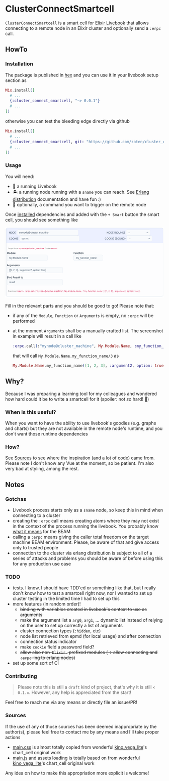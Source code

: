 # ClusterConnectSmartcell

`ClusterConnectSmartcell` is a smart cell for [Elixir Livebook](https://livebook.dev) that allows
connecting to a remote node in an Elixir cluster and optionally send a `:erpc` call.

## HowTo

### Installation

The package is published in [hex](https://hex.pm/) and you can use it in your livebook setup section as

``` elixir
Mix.install([
  # ...
  {:cluster_connect_smartcell, "~> 0.0.1"}
  # ...
])
```

otherwise you can test the bleeding edge directly via github

``` elixir
Mix.install([
  # ...
  {:cluster_connect_smartcell, git: "https://github.com/zoten/cluster_connect_smartcell", ref: "master"}
  # ...
])
```

### Usage

You will need:

 * 📖 a running Livebook
 * 🏝️ a running node running with a `sname` you can reach. See [Erlang distribution](https://www.erlang.org/doc/reference_manual/distributed.html) documentation and have fun :)
 * 🥋 optionally, a command you want to trigger on the remote node 
  
Once [installed](#install) dependencies and added with the `+ Smart` button the smart cell, you should see something like

![Screenshot](./assets/smart-cell.png)

Fill in the relevant parts and you should be good to go! Please note that:

 * if any of the `Module`, `Function` or `Arguments` is empty, no `:erpc` will be performed
 * at the moment `Arguments` shall be a manually crafted list. The screenshot in example will result in a call like

    ``` elixir
    :erpc.call(:"mynode@cluster_machine", My.Module.Name, :my_function_name, [[1, 2, 3], :argument2, option: true])
    ```
  
    that will call `My.Module.Name.my_function_name/3` as

    ``` elixir
    My.Module.Name.my_function_name([1, 2, 3], :argument2, option: true)
    ```

## Why?

Because I was preparing a learning tool for my colleagues and wondered how hard could it be to 
write a smartcell for it (spoiler: not *so* hard! 🚀)

### When is this useful?

When you want to have the ability to use livebook's goodies (e.g. graphs and charts) but they are not available in the remote node's runtime, and you don't want those runtime dependencies

### How?

See [Sources](#sources) to see where the inspiration (and a lot of code) came from.
Please note I don't know any Vue at the moment, so be patient. I'm also very bad at styling, among the rest.

## Notes

### Gotchas

 * Livebook process starts only as a `sname` node, so keep this in mind when connecting to a cluster
 * creating the `:erpc` call means creating atoms where they may not exist in the context of the process running the livebook. You probably know [what it means](https://www.erlang.org/doc/efficiency_guide/advanced.html) for the BEAM
 * calling a `:erpc` means giving the caller total freedom on the target machine BEAM environment. Please, be aware of that and give access only to trusted people
 * connection to the cluster via erlang distribution is subject to all of a series of attacks and problems you should be aware of before using this for any production use case

### TODO

 * tests. I know, I should have TDD'ed or something like that, but I really don't know how to test a smartcell right now, nor I wanted to set up cluster testing   in the limited time I had to set up this
 * more features (in random order)!
    * ~~binding with variables created in livebook's context to use as arguments~~
    * make the argument list a `arg0`, `arg1`, ... dynamic list instead of relying on the user to set up correctly a list of arguments
    * cluster connection types (`:hidden`, etc)
    * node list retrieved from epmd (for local usage) and after connection
    * connection status indicator
    * make `cookie` field a password field?
    * ~~allow also non-`Elixir.` prefixed modules (-> allow connecting and `:erpc`-ing to erlang nodes)~~
 * set up some sort of CI

### Contributing

> Please note this is still a `draft` kind of project, that's why it is still `< 0.1.x`. However, any help is appreciated from the start!

Feel free to reach me via any means or directly file an issue/PR!
### Sources

If the use of any of those sources has been deemed inappropriate by the author(s), please feel free to contact me by any means and I'll take proper actions

 * [main.css](./lib/assets/cluster_connect_smartcell/main.css) is almost totally copied from wonderful [kino_vega_lite](https://github.com/livebook-dev/kino_vega_lite/blob/02d9220f1c82e2e1848f15a800d187a50c2fdc02/lib/assets/chart_cell/main.css)'s chart_cell original work
 * [main.js](./lib/assets/cluster_connect_smartcell/main.js) and assets loading is totally based on from wonderful [kino_vega_lite](https://github.com/livebook-dev/kino_vega_lite/blob/02d9220f1c82e2e1848f15a800d187a50c2fdc02/lib/assets/chart_cell/main.js)'s chart_cell original work

Any idea on how to make this appropriation more explicit is welcome!
